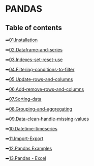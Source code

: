 # PANDAS

## Table of contents

➡[01.Installation](https://github.com/GeorgiDN/Python-Libraries/blob/main/Pandas/01_pandas_get_started/01-jupyter-get-started.ipynb)

➡[02.Dataframe-and-series](https://github.com/GeorgiDN/Python-Libraries/blob/main/Pandas/01_pandas_get_started/02_dataframe-and-series.ipynb)

➡[03.Indexes-set-reset-use](https://github.com/GeorgiDN/Python-Libraries/blob/main/Pandas/01_pandas_get_started/03-2-indexes-set-reset-use.ipynb)

➡[04.Filtering-conditions-to-filter](https://github.com/GeorgiDN/Python-Libraries/blob/main/Pandas/01_pandas_get_started/04-2-filtering-conditions-to-filter.ipynb)

➡[05.Update-rows-and-columns](https://github.com/GeorgiDN/Python-Libraries/blob/main/Pandas/01_pandas_get_started/05-2-update-rows-and-columns.ipynb)

➡[06.Add-remove-rows-and-columns](https://github.com/GeorgiDN/Python-Libraries/blob/main/Pandas/01_pandas_get_started/06-demo-add-remove-rows-and-columns.ipynb)

➡[07.Sorting-data](https://github.com/GeorgiDN/Python-Libraries/blob/main/Pandas/01_pandas_get_started/07-2-sorting-data.ipynb)

➡[08.Grouping-and-aggregating](https://github.com/GeorgiDN/Python-Libraries/blob/main/Pandas/01_pandas_get_started/08-grouping-and-aggregating.ipynb)

➡[09.Data-clean-handle-missing-values](https://github.com/GeorgiDN/Python-Libraries/blob/main/Pandas/01_pandas_get_started/09-data-clean-handle-missing-values.ipynb)

➡[10.Datetime-timeseries](https://github.com/GeorgiDN/Python-Libraries/tree/main/Pandas/01_pandas_get_started/10-datetime-timeseries)

➡[11.Import-Export](https://github.com/GeorgiDN/Python-Libraries/blob/main/Pandas/01_pandas_get_started/11-import-export.ipynb)

➡[12.Pandas Examples](https://github.com/GeorgiDN/Python-Libraries/tree/main/Pandas/02_pandas_examples)

➡[13.Pandas - Excel](https://github.com/GeorgiDN/Python-Libraries/tree/main/Pandas/03_pandas_with_excel)
